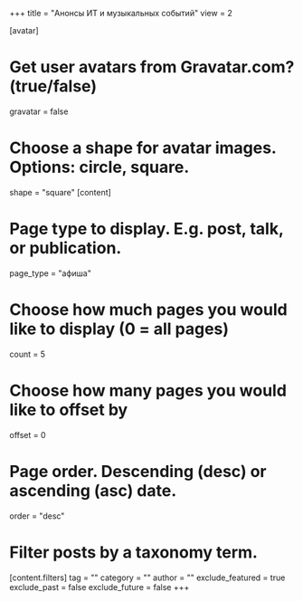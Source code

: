 +++
title = "Анонсы ИТ и музыкальных событий"
view = 2

[avatar]
  # Get user avatars from Gravatar.com? (true/false)
  gravatar = false

  # Choose a shape for avatar images. Options: circle, square.
  shape = "square"
[content]
  # Page type to display. E.g. post, talk, or publication.
  page_type = "афиша"
  
  # Choose how much pages you would like to display (0 = all pages)
  count = 5
  
  # Choose how many pages you would like to offset by
  offset = 0

  # Page order. Descending (desc) or ascending (asc) date.
  order = "desc"

  # Filter posts by a taxonomy term.
  [content.filters]
    tag = ""
    category = ""
    author = ""
    exclude_featured = true
    exclude_past = false
    exclude_future = false
+++

